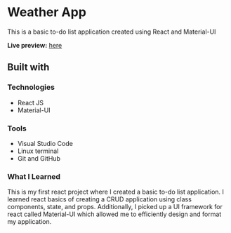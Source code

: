 # Weather App

This is a basic to-do list application created using React and Material-UI

**Live preview:** [here](https://lazirpascual.github.io/react-to-do-list/)

## Built with

### Technologies

* React JS
* Material-UI

### Tools

* Visual Studio Code
* Linux terminal
* Git and GitHub

### What I Learned 

This is my first react project where I created a basic to-do list application. I learned react basics of creating a CRUD application using class components, state, and props. 
Additionally, I picked up a UI framework for react called Material-UI which allowed me to efficiently design and format my application.

